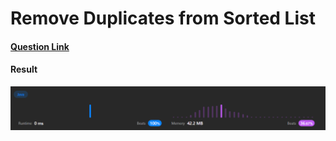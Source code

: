 # Remove Duplicates from Sorted List

#### [Question Link](https://leetcode.com/problems/remove-duplicates-from-sorted-list/)

#### Result
![result](Result.png)